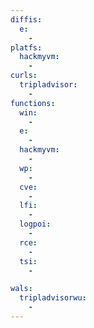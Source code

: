 ```yaml
---
diffis:
  e:
    -
platfs:
  hackmyvm:
    -
curls:
  tripladvisor:
    -
functions:
  win:
    -
  e:
    -
  hackmyvm:
    -
  wp:
    -
  cve:
    -
  lfi:
    -
  logpoi:
    -
  rce:
    -
  tsi:
    -

wals:
  tripladvisorwu:
    -
---
```

